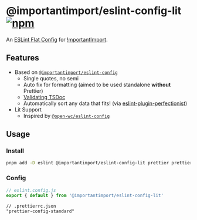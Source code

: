 # @importantimport/eslint-config-lit [![npm](https://img.shields.io/npm/v/@importantimport/eslint-config-lit)](https://npmjs.com/package/@importantimport/eslint-config-lit)

An [ESLint Flat Config](https://eslint.org/docs/latest/use/configure/configuration-files-new) for [!mportantImport](https://github.com/importantimport).

## Features

- Based on [`@importantimport/eslint-config`](../eslint-config/)
  - Single quotes, no semi
  - Auto fix for formatting (aimed to be used standalone **without** Prettier)
  - [Validating TSDoc](https://github.com/microsoft/tsdoc/tree/main/eslint-plugin)
  - Automatically sort any data that fits! (via [eslint-plugin-perfectionist](https://github.com/azat-io/eslint-plugin-perfectionist))
- Lit Support
  - Inspired by [`@open-wc/eslint-config`](https://www.npmjs.com/package/@open-wc/eslint-config)

## Usage

### Install

```bash
pnpm add -D eslint @importantimport/eslint-config-lit prettier prettier-config-standard
```

### Config

```js
// eslint.config.js
export { default } from '@importantimport/eslint-config-lit'
```

```jsonc
// .prettierrc.json
"prettier-config-standard"
```
